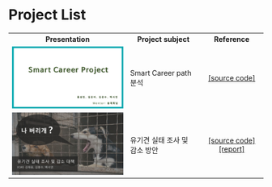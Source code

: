 # Project List

<table>
  <tr>
    <th width="500" align="center"> Presentation </th>
    <th width="300" align="center"> Project subject </th>
    <th width="200" align="center"> Reference </th>
  </tr>
  <tr>
    <td align="center"> <a href="Smart Career path 분석/결과 보고서_SmartCareer.pdf"><img src='images/SmartCareer.jpg' width=450></a> </td>
    <td align="left"> Smart Career path 분석 </td>
    <td align="center"> <a href="Smart Career path 분석/Code/">[source code]</a> </td>
  </tr>
  <tr>
    <td align="center"> <a href="유기견 실태 조사 및 감소 대책/결과 보고서_유기견 실태 조사 및 감소 방안.pdf"><img src='images/유기견 실태 조사 및 감소 방안.jpg' width=450></a> </td>
    <td align="left"> 유기견 실태 조사 및 감소 방안 </td>
    <td align="center"> <a href="유기견 실태 조사 및 감소 대책/Code/">[source code]</a> <br/> <a href="유기견 실태 조사 및 감소 대책/착수 보고서_유기견 실태 조사 및 감소 방안.pdf">[report]</a> </td>
  </tr>
    
     
